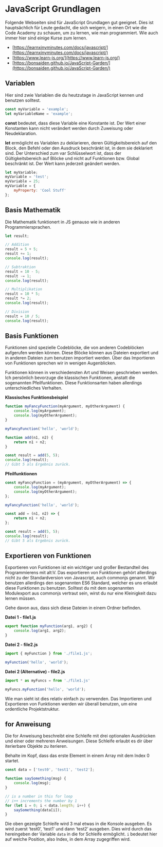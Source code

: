 # JavaScript Grundlagen

Folgende Webseiten sind für JavaScript Grundlagen gut geeignet.
Dies ist hauptsächlich für Leute gedacht, die sich weigern, in einen Ort wie die Code Academy zu schauen, um zu lernen, wie man programmiert. Wie auch immer hier sind einige Kurse zum lernen.

-   [https://learnxinyminutes.com/docs/javascript/](https://learnxinyminutes.com/docs/javascript/)
-   [https://www.learn-js.org/](https://www.learn-js.org/)
-   [https://bonsaiden.github.io/JavaScript-Garden/](https://bonsaiden.github.io/JavaScript-Garden/)

## Variablen

Hier sind zwie Variablen die du heutzutage in JavaScript kennen und benutzen solltest.

```js
const myVariable = 'example';
let myVariableName = 'example';
```

**const** bedeutet, dass diese Variable eine Konstante ist. Der Wert einer Konstanten kann nicht verändert werden durch Zuweisung oder Neudeklaration.

**let** ermöglicht es Variablen zu deklarieren, deren Gültigkeitsbereich auf den Block, den Befehl oder den Ausdruck beschränkt ist, in dem sie deklariert sind. Der Unterschied zum var Schlüsselwort ist, dass der Gültigkeitsbereich auf Blöcke und nicht auf Funktionen bzw. Global beschränkt ist. Der Wert kann jederzeit geändert werden.

```js
let myVariable;
myVariable = 'test';
myVariable = 25;
myVariable = {
    myProperty: 'Cool Stuff'
};
```

## Basis Mathematik

Die Mathematik funktionert in JS genauso wie in anderen Programmiersprachen.

```js
let result;

// Addition
result = 5 + 5;
result += 1;
console.log(result);

// Subtraktion
result = 10 - 5;
result -= 1;
console.log(result);

// Multiplikation
result = 10 * 5;
result *= 2;
console.log(result);

// Division
result = 10 / 5;
console.log(result);
```

## Basis Funktionen

Funktionen sind spezielle Codeblöcke, die von anderen Codeblöcken aufgerufen werden können. Diese Blöcke können aus Dateien exportiert und in anderen Dateien zum benutzen importiert werden. Über das Importieren von Funktionen sprechen wir in wenigen Augenblicken.

Funktionen können in verschiedensten Art und Weisen geschrieben werden. Ich persönlich bevorzuge die klassischen Funktionen, anstatt die sogenannten Pfeilfunktionen. Diese Funktionsarten haben allerdings unterschiedliches Verhalten.

**Klassisches Funktionsbeispiel**

```js
function myFancyFunction(myArgument, myOtherArgument) {
    console.log(myArgument);
    console.log(myOtherArgument);
}

myFancyFunction('hello', 'world');

function add(n1, n2) {
    return n1 + n2;
}

const result = add(5, 5);
console.log(result);
// Gibt 5 als Ergebnis zurück.
```

**Pfeilfunktionen**

```js
const myFancyFunction = (myArgument, myOtherArgument) => {
    console.log(myArgument);
    console.log(myOtherArgument);
};

myFancyFunction('hello', 'world');

const add = (n1, n2) => {
    return n1 + n2;
};

const result = add(5, 5);
console.log(result);
// Gibt 5 als Ergebnis zurück.
```

## Exportieren von Funktionen

Exportieren von Funktionen ist ein wichtiger und großer Bestandteil des Programmierens mit alt:V. Das exportieren von Funktionen gehört allerdings nicht zu der Standardversion von Javascript, auch commonjs genannt. Wir benutzen allerdings den sogenannten ES6 Standard, welcher es uns erlaubt diese Funktionen zu benutzen. Solltest du mit dem sogenannten Modulexport aus commonjs vertraut sein, wirst du nur eine Kleinigkeit dazu lernen müssen.

Gehe davon aus, dass sich diese Dateien in einem Ordner befinden.

**Datei 1 - file1.js**

```js
export function myFunction(arg1, arg2) {
    console.log(arg1, arg2);
}
```

**Datei 2 - file2.js**

```js
import { myFunction } from './file1.js';

myFunction('hello', 'world');
```

**Datei 2 (Alternative) - file2.js**

```js
import * as myFuncs = from './file1.js'

myFuncs.myFunction('hello', 'world');
```

Wie man sieht ist dies relativ einfach zu verwenden. Das Importieren und Exportieren von Funktionen werden wir überall benutzen, um eine ordentliche Projektstruktur.

## for Anweisung

Die for Anweisung beschreibt eine Schleife mit drei optionalen Ausdrücken und einer oder mehreren Anweisungen. Diese Schleife erlaubt es dir über iterierbare Objekte zu iterieren.

Behalte im Kopf, dass das erste Element in einem Array mit dem Index 0 startet.

```js
const data = ['test0', 'test1', 'test2'];

function saySomething(msg) {
    console.log(msg);
}

// is a number in this for loop
// i++ increments the number by 1
for (let i = 0; i < data.length; i++) {
    saySomething(data[i]);
}
```

Die oben gezeigte Schleife wird 3 mal etwas in die Konsole ausgeben. Es wird zuerst ‘test0’, ‘test1’ und dann ‘test2’ ausgeben. Dies wird durch das hereingeben der Variable `data` in die for Schleife ermöglicht. `i` bedeutet hier auf welche Position, also Index, in dem Array zugegriffen wird.
